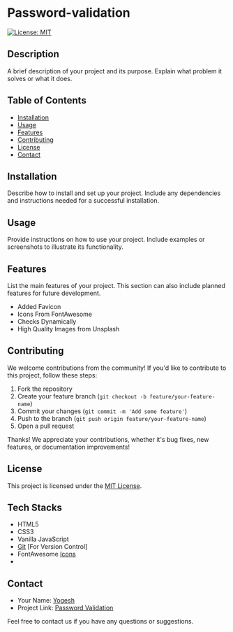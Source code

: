 # Password-validation

[![License: MIT](https://img.shields.io/badge/License-MIT-yellow.svg)](https://opensource.org/licenses/MIT)

## Description

A brief description of your project and its purpose. Explain what problem it solves or what it does.

## Table of Contents

- [Installation](#installation)
- [Usage](#usage)
- [Features](#features)
- [Contributing](#contributing)
- [License](#license)
- [Contact](#contact)

## Installation

Describe how to install and set up your project. Include any dependencies and instructions needed for a successful installation.

## Usage

Provide instructions on how to use your project. Include examples or screenshots to illustrate its functionality.

## Features

List the main features of your project. This section can also include planned features for future development.
- Added Favicon
- Icons From FontAwesome
- Checks Dynamically
- High Quality Images from Unsplash

## Contributing

We welcome contributions from the community! If you'd like to contribute to this project, follow these steps:

1. Fork the repository
2. Create your feature branch (`git checkout -b feature/your-feature-name`)
3. Commit your changes (`git commit -m 'Add some feature'`)
4. Push to the branch (`git push origin feature/your-feature-name`)
5. Open a pull request

Thanks! 
We appreciate your contributions, whether it's bug fixes, new features, or documentation improvements!

## License

This project is licensed under the [MIT License](LICENSE).

## Tech Stacks
- HTML5
- CSS3
- Vanilla JavaScript
- [Git](https://git-scm.com/book/en/v2/Getting-Started-About-Version-Control) [For Version Control]
- FontAwesome [Icons](www.fontawesome.com)
- 


## Contact

- Your Name: [Yogesh](mailto:yogeshnivas2003@gmail.com)
- Project Link: [Password Validation](https://github.com/your-username/your-repo)

Feel free to contact us if you have any questions or suggestions.


